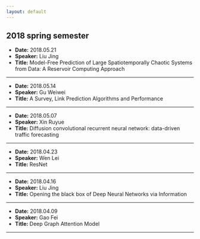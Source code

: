 ```yaml
---
layout: default
---
```


## 2018 spring semester

- **Date:** 2018.05.21
- **Speaker:** Liu Jing
- **Title:** Model-Free Prediction of Large Spatiotemporally Chaotic Systems from Data: A Reservoir Computing Approach
---

- **Date:** 2018.05.14
- **Speaker:** Gu Weiwei
- **Title:** A Survey, Link Prediction Algorithms and Performance
---

- **Date:** 2018.05.07
- **Speaker:** Xin Ruyue
- **Title:** Diffusion convolutional recurrent neural network: data-driven traffic forecasting
---

- **Date:** 2018.04.23
- **Speaker:** Wen Lei
- **Title:** ResNet
---

- **Date:** 2018.04.16
- **Speaker:** Liu Jing
- **Title:** Opening the black box of Deep Neural Networks via Information
---

- **Date:** 2018.04.09
- **Speaker:** Gao Fei
- **Title:** Deep Graph Attention Model
---
